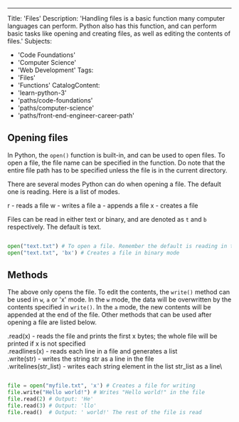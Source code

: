 ---
Title: 'Files'
Description: 'Handling files is a basic function many computer languages can perform. Python also has this function, and can perform basic tasks like opening and creating files, as well as editing the contents of files.'
Subjects:
  - 'Code Foundations'
  - 'Computer Science'
  - 'Web Development'
Tags:
  - 'Files'
  - 'Functions'
CatalogContent:
  - 'learn-python-3'
  - 'paths/code-foundations'
  - 'paths/computer-science'
  - 'paths/front-end-engineer-career-path'

  ## Opening files
  In Python, the `open()` function is built-in, and can be used to open files. To open a file, the file name can be specified in the function. Do note that the entire file path has to be specified unless the file is in the current directory.

  There are several modes Python can do when opening a file. The default one is reading. Here is a list of modes.

  r - reads a file
  w - writes a file
  a - appends a file 
  x - creates a file

  Files can be read in either text or binary, and are denoted as `t` and `b` respectively. The default is text. 

  ```py
  
  open("text.txt") # To open a file. Remember the default is reading in text form!
  open("text.txt", 'bx') # Creates a file in binary mode

  ```

  ## Methods
  The above only opens the file. To edit the contents, the `write()` method can be used in `w`, `a` or 'x' mode. In the `w` mode, the data will be overwritten by the contents specified in `write()`. In the `a` mode, the new contents will be appended at the end of the file. Other methods that can be used after opening a file are listed below.

  .read(x) - reads the file and prints the first x bytes; the whole file will be printed if x is not specified\
  .readlines(x) - reads each line in a file and generates a list\
  .write(str) - writes the string str as a line in the file\
  .writelines(str_list) - writes each string element in the list str_list as a line\

  ```py

  file = open("myfile.txt", 'x') # Creates a file for writing
  file.write("Hello world!") # Writes "Hello world!" in the file
  file.read(2) # Output: 'He' 
  file.read(3) # Output: 'llo'
  file.read()  # Output: ' world!' The rest of the file is read

  ```
